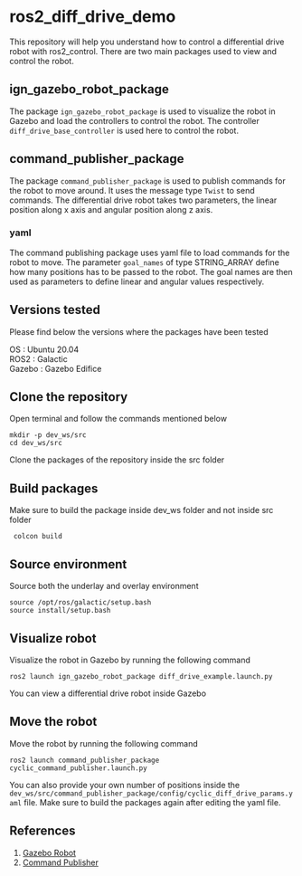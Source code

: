 # ros2_diff_drive_demo

This repository will help you understand how to control a differential drive robot with ros2_control. There are two main packages used to view and control the robot.  

## ign_gazebo_robot_package

The package ```ign_gazebo_robot_package``` is used to visualize the robot in Gazebo and load the controllers to control the robot. The controller ```diff_drive_base_controller``` is used here to control the robot.  

## command_publisher_package

The package ```command_publisher_package``` is used to publish commands for the robot to move around. It uses the message type ```Twist``` to send commands. The differential drive robot takes two parameters, the linear position along x axis and angular position along z axis.

### yaml

The command publishing package uses yaml file to load commands for the robot to move. The parameter ```goal_names``` of type STRING_ARRAY define how many positions has to be passed to the robot. The goal names are then used as parameters to define linear and angular values respectively.

## Versions tested

Please find below the versions where the packages have been tested

OS : Ubuntu 20.04 \
ROS2 : Galactic \
Gazebo : Gazebo Edifice

## Clone the repository

Open terminal and follow the commands mentioned below

```shell
mkdir -p dev_ws/src
cd dev_ws/src
```

 Clone the packages of the repository inside the src folder

 ## Build packages

 Make sure to build the package inside dev_ws folder and not inside src folder

```shell
 colcon build
 ```

 ## Source environment

 Source both the underlay and overlay environment

 ```shell
 source /opt/ros/galactic/setup.bash
 source install/setup.bash
 ```

 ## Visualize robot

 Visualize the robot in Gazebo by running the following command

 ```shell
 ros2 launch ign_gazebo_robot_package diff_drive_example.launch.py
 ```

 You can view a differential drive robot inside Gazebo

 ## Move the robot

 Move the robot by running the following command

 ```shell
 ros2 launch command_publisher_package cyclic_command_publisher.launch.py
 ```

 You can also provide your own number of positions inside the ```dev_ws/src/command_publisher_package/config/cyclic_diff_drive_params.yaml``` file. Make sure to build the packages again after editing the yaml file.

 ## References

 1) [Gazebo Robot](https://github.com/ros-controls/gz_ros2_control)
 2) [Command Publisher](https://github.com/ros-controls/ros2_control_demos)
